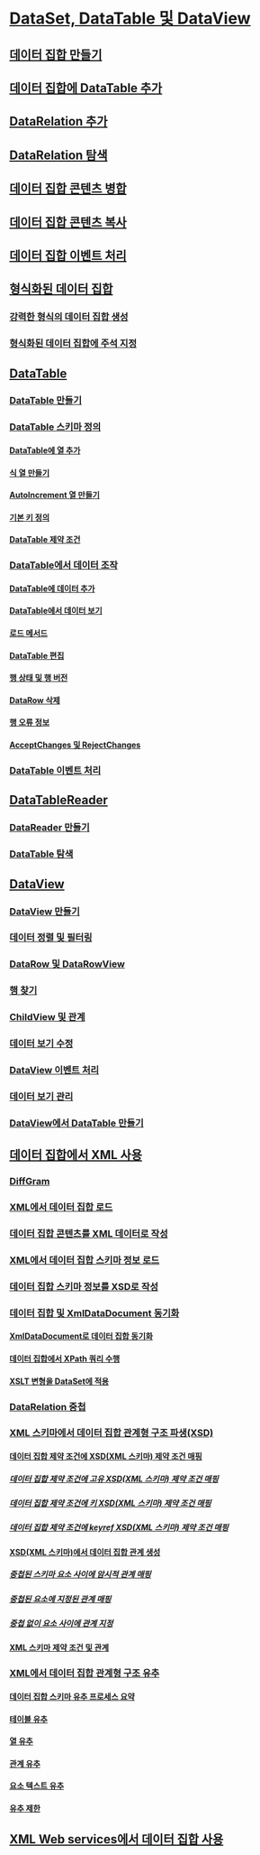 # [DataSet, DataTable 및 DataView](index.md)
## [데이터 집합 만들기](creating-a-dataset.md)
## [데이터 집합에 DataTable 추가](adding-a-datatable-to-a-dataset.md)
## [DataRelation 추가](adding-datarelations.md)
## [DataRelation 탐색](navigating-datarelations.md)
## [데이터 집합 콘텐츠 병합](merging-dataset-contents.md)
## [데이터 집합 콘텐츠 복사](copying-dataset-contents.md)
## [데이터 집합 이벤트 처리](handling-dataset-events.md)
## [형식화된 데이터 집합](typed-datasets.md)
### [강력한 형식의 데이터 집합 생성](generating-strongly-typed-datasets.md)
### [형식화된 데이터 집합에 주석 지정](annotating-typed-datasets.md)
## [DataTable](datatables.md)
### [DataTable 만들기](creating-a-datatable.md)
### [DataTable 스키마 정의](datatable-schema-definition.md)
#### [DataTable에 열 추가](adding-columns-to-a-datatable.md)
#### [식 열 만들기](creating-expression-columns.md)
#### [AutoIncrement 열 만들기](creating-autoincrement-columns.md)
#### [기본 키 정의](defining-primary-keys.md)
#### [DataTable 제약 조건](datatable-constraints.md)
### [DataTable에서 데이터 조작](manipulating-data-in-a-datatable.md)
#### [DataTable에 데이터 추가](adding-data-to-a-datatable.md)
#### [DataTable에서 데이터 보기](viewing-data-in-a-datatable.md)
#### [로드 메서드](the-load-method.md)
#### [DataTable 편집](datatable-edits.md)
#### [행 상태 및 행 버전](row-states-and-row-versions.md)
#### [DataRow 삭제](datarow-deletion.md)
#### [행 오류 정보](row-error-information.md)
#### [AcceptChanges 및 RejectChanges](acceptchanges-and-rejectchanges.md)
### [DataTable 이벤트 처리](handling-datatable-events.md)
## [DataTableReader](datatablereaders.md)
### [DataReader 만들기](creating-a-datareader.md)
### [DataTable 탐색](navigating-datatables.md)
## [DataView](dataviews.md)
### [DataView 만들기](creating-a-dataview.md)
### [데이터 정렬 및 필터링](sorting-and-filtering-data.md)
### [DataRow 및 DataRowView](datarows-and-datarowviews.md)
### [행 찾기](finding-rows.md)
### [ChildView 및 관계](childviews-and-relations.md)
### [데이터 보기 수정](modifying-dataviews.md)
### [DataView 이벤트 처리](handling-dataview-events.md)
### [데이터 보기 관리](managing-dataviews.md)
### [DataView에서 DataTable 만들기](creating-a-datatable-from-a-dataview.md)
## [데이터 집합에서 XML 사용](using-xml-in-a-dataset.md)
### [DiffGram](diffgrams.md)
### [XML에서 데이터 집합 로드](loading-a-dataset-from-xml.md)
### [데이터 집합 콘텐츠를 XML 데이터로 작성](writing-dataset-contents-as-xml-data.md)
### [XML에서 데이터 집합 스키마 정보 로드](loading-dataset-schema-information-from-xml.md)
### [데이터 집합 스키마 정보를 XSD로 작성](writing-dataset-schema-information-as-xsd.md)
### [데이터 집합 및 XmlDataDocument 동기화](dataset-and-xmldatadocument-synchronization.md)
#### [XmlDataDocument로 데이터 집합 동기화](synchronizing-a-dataset-with-an-xmldatadocument.md)
#### [데이터 집합에서 XPath 쿼리 수행](performing-an-xpath-query-on-a-dataset.md)
#### [XSLT 변형을 DataSet에 적용](applying-an-xslt-transform-to-a-dataset.md)
### [DataRelation 중첩](nesting-datarelations.md)
### [XML 스키마에서 데이터 집합 관계형 구조 파생(XSD)](deriving-dataset-relational-structure-from-xml-schema-xsd.md)
#### [데이터 집합 제약 조건에 XSD(XML 스키마) 제약 조건 매핑](mapping-xml-schema-xsd-constraints-to-dataset-constraints.md)
##### [데이터 집합 제약 조건에 고유 XSD(XML 스키마) 제약 조건 매핑](map-unique-xml-schema-xsd-constraints-to-dataset-constraints.md)
##### [데이터 집합 제약 조건에 키 XSD(XML 스키마) 제약 조건 매핑](map-key-xml-schema-xsd-constraints-to-dataset-constraints.md)
##### [데이터 집합 제약 조건에 keyref XSD(XML 스키마) 제약 조건 매핑](map-keyref-xml-schema-xsd-constraints-to-dataset-constraints.md)
#### [XSD(XML 스키마)에서 데이터 집합 관계 생성](generating-dataset-relations-from-xml-schema-xsd.md)
##### [중첩된 스키마 요소 사이에 암시적 관계 매핑](map-implicit-relations-between-nested-schema-elements.md)
##### [중첩된 요소에 지정된 관계 매핑](map-relations-specified-for-nested-elements.md)
##### [중첩 없이 요소 사이에 관계 지정](specify-relations-between-elements-with-no-nesting.md)
#### [XML 스키마 제약 조건 및 관계](xml-schema-constraints-and-relationships.md)
### [XML에서 데이터 집합 관계형 구조 유추](inferring-dataset-relational-structure-from-xml.md)
#### [데이터 집합 스키마 유추 프로세스 요약](summary-of-the-dataset-schema-inference-process.md)
#### [테이블 유추](inferring-tables.md)
#### [열 유추](inferring-columns.md)
#### [관계 유추](inferring-relationships.md)
#### [요소 텍스트 유추](inferring-element-text.md)
#### [유추 제한](inference-limitations.md)
## [XML Web services에서 데이터 집합 사용](consuming-a-dataset-from-an-xml-web-service.md)

